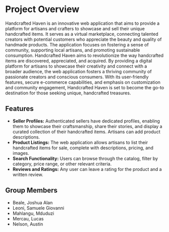 # Project Overview
Handcrafted Haven is an innovative web application that aims to provide a platform for artisans and crafters to showcase and sell their unique handcrafted items. It serves as a virtual marketplace, connecting talented creators with potential customers who appreciate the beauty and quality of handmade products. The application focuses on fostering a sense of community, supporting local artisans, and promoting sustainable consumption.
Handcrafted Haven aims to revolutionize the way handcrafted items are discovered, appreciated, and acquired. By providing a digital platform for artisans to showcase their creativity and connect with a broader audience, the web application fosters a thriving community of passionate creators and conscious consumers. With its user-friendly features, secure e-commerce capabilities, and emphasis on customization and community engagement, Handcrafted Haven is set to become the go-to destination for those seeking unique, handcrafted treasures.
## Features 
* **Seller Profiles:** Authenticated sellers have dedicated profiles, enabling them to showcase their craftsmanship, share their stories, and display a curated collection of their handcrafted items. Artisans can add product descriptions.
* **Product Listings:** The web application allows artisans to list their handcrafted items for sale, complete with descriptions, pricing, and images.
* **Search Functionality:** Users can browse through the catalog, filter by category, price range, or other relevant criteria.
* **Reviews and Ratings:** Any user can leave a rating for the product and a written review.
## Group Members

* Beale, Joshua Alan
* Leoni, Samuele Giovanni
* Mahlangu, Mduduzi
* Mercau, Lucas
* Nelson, Austin
